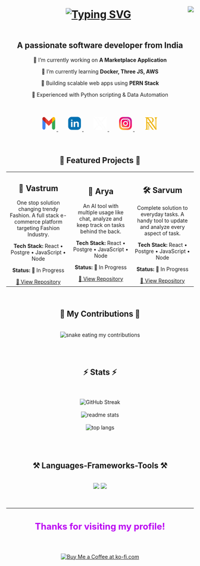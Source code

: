 <div>
    <img align="right" src="https://visitor-badge.laobi.icu/badge?page_id=Ritik-Nagpure.Ritik-Nagpure" />
<div>

<h1 align="center" style="margin:2px; padding: 5px; overflow:True">
<a href="https://git.io/typing-svg"><img src="https://readme-typing-svg.herokuapp.com?font=Bungee&size=40&duration=4000&color=AF36F7&center=true&vCenter=true&multiline=false&pause=1000&width=600&height=100&lines=HI+!+%F0%9F%91%8B+I'm+Ritik+Nagpure;Welcome+To+my+Profile." alt="Typing SVG" /></a>
</h1>
<br>

<h2 align="center">
    A passionate software developer from India
</h2>


<div align="center">
    <p>🔭 I’m currently working on <b>A Marketplace Application</b></p>
    <p>🌱 I’m currently learning <b>Docker, Three JS, AWS</b></p>
    <p>🚀 Building scalable web apps using <b>PERN Stack</b> </p>
    <p>🐍 Experienced with Python scripting & Data Automation  </p>
</div>

<br>
<br>

<div align="center"> 
  <a href="mailto:ritiknagpure@gmail.com">
    <img src="./contact-icon/gmail.png" target="_blank" style="width:35px; height:35px; margin: 2px; padding: 1px"/>
  </a>
  &nbsp;
  &nbsp;
  &nbsp;
  <a href="https://www.linkedin.com/in/ritik-nagpure-2677151a1/" target="_blank">
    <img src="./contact-icon/linkedin.png" target="_blank" style="width:35px;    height:35px;    margin: 2px;    padding: 1px">
  </a>
    &nbsp;
  &nbsp;
  &nbsp;
  <a href="https://x.com/PseudoRick" target="_blank">
     <img src="./contact-icon/x.png" target="_blank" style="width:35px;    height:35px;    margin: 2px;    padding: 1px" /> 
  </a>
    &nbsp;
  &nbsp;
  &nbsp;
<a href="https://www.instagram.com/quanto__" target="_blank">
    <img src="./contact-icon/instagram.png" target="_blank" style="width:35px;    height:35px;    margin: 2px;    padding: 1px" />
  </a>
    &nbsp;
  &nbsp;
  &nbsp;
<a href="https://ritik-nagpure.github.io/Portfolio/" target="_blank">
    <img src="./contact-icon/portfolio.png" target="_blank" style="width:35px;    height:35px;    margin: 2px;padding: 1px" />
  </a>
</div>




<br>
<br>
<h2 align="center"> 📝 Featured Projects 📝</h2>

<table align="center">
  <tr>
    <td align="center" width="250" height="300">
      <h2>👚 Vastrum </h2>
      <p>One stop solution changing trendy Fashion. A full stack e-commerce platform targeting Fashion Industry.</p>
      <p><strong>Tech Stack:</strong> React • Postgre • JavaScript • Node</p>
      <p><strong>Status:</strong> 🚧 In Progress</p>
      <a href="https://github.com/Ritik-Nagpure/Vastrum" target="_blank">🔗 View Repository</a>
    </td>
    <td align="center" width="250">
      <h2>🤖 Arya</h2>
      <p>An AI tool with multiple usage like chat, analyze and keep track on tasks behind the back.</p>
      <p><strong>Tech Stack:</strong> React • Postgre • JavaScript • Node</p>
      <p><strong>Status:</strong> 🚧 In Progress</p>
      <a href="https://github.com/Ritik-Nagpure/Arya" target="_blank">🔗 View Repository</a>
    </td>
    <td align="center" width="250">
      <h2>🛠️ Sarvum</h2>
      <p>Complete solution to everyday tasks. A handy tool to update and analyze every aspect of task.</p>
      <p><strong>Tech Stack:</strong> React • Postgre • JavaScript • Node</p>
      <p><strong>Status:</strong> 🚧 In Progress</p>
      <a href="https://github.com/Ritik-Nagpure/Sarvum" target="_blank">🔗 View Repository</a>
    </td>
  </tr>
</table>




<br>

<div align="center">
  <h2>🐍 My Contributions 🐍</h2>
  <br>
  <img alt="snake eating my contributions" src="./dist/snake.svg" />
  
  <br><br>
</div>


<h2 align="center">⚡ Stats ⚡</h2>
<br>
<div align=center>
<br>
    <img src="https://github-readme-streak-stats.herokuapp.com?user=Ritik-Nagpure&theme=jolly&border_radius=30&short_numbers=true&date_format=M%20j%5B%2C%20Y%5D&card_width=500&card_height=200" alt="GitHub Streak" />
<br>
<br>
  <img width=500 src="https://github-readme-stats-salesp07.vercel.app/api?username=Ritik-Nagpure&count_private=true&show_icons=true&theme=jolly&rank_icon=github&border_radius=30" alt="readme stats" />
<br>
<br>
  <img width=500 src="https://github-readme-stats-salesp07.vercel.app/api/top-langs/?username=Ritik-Nagpure&hide=HTML&langs_count=8&layout=compact&theme=jolly&border_radius=20&size_weight=0.5&count_weight=0.5&exclude_repo=github-readme-stats" alt="top langs" />
</div>

<br>
<br>
<br>

<h2 align="center">⚒️ Languages-Frameworks-Tools ⚒️</h2>
<br>
<div align="center">
    <img src="https://skillicons.dev/icons?i=html,css,tailwind,materialui,javascript,typescript,react,next,redux,nodejs,express,tensorflow,d3,threejs" />
    <img src="https://skillicons.dev/icons?i=aws,python,mongodb,postgresql,mysql,redis,docker,kubernetes,jenkins,git,github,vscode,pycharm,kafka," />
</div>

<br>
<br>
<hr>
<h3 align="center" style="color:#bb05f2ff; font-size:24px;">
    Thanks for visiting my profile!  
</h3>

<br>
<br>
<div align="center">
<a href='https://ko-fi.com/Ritik-Nagpure' target='_blank'><img height='64' style='border:0px;height:64px;' src='https://storage.ko-fi.com/cdn/kofi1.png?v=3' border='0' alt='Buy Me a Coffee at ko-fi.com' /></a>
</div>


